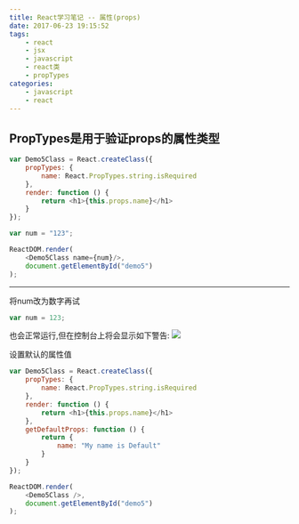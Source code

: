 ```yaml
---
title: React学习笔记 -- 属性(props)
date: 2017-06-23 19:15:52
tags:
    - react
    - jsx
    - javascript
    - react类
    - propTypes
categories:
    - javascript
    - react
---
```


## PropTypes是用于验证props的属性类型
<!-- more -->
```javascript
var Demo5Class = React.createClass({
    propTypes: {
        name: React.PropTypes.string.isRequired
    },
    render: function () {
        return <h1>{this.props.name}</h1>
    }
});

var num = "123";

ReactDOM.render(
    <Demo5Class name={num}/>,
    document.getElementById("demo5")
);
```
----------

将num改为数字再试
```javascript
var num = 123;
```
也会正常运行,但在控制台上将会显示如下警告:
![](http://og1q3elcx.bkt.clouddn.com/react/type_error_warning.png)

设置默认的属性值

```javascript
var Demo5Class = React.createClass({
    propTypes: {
        name: React.PropTypes.string.isRequired
    },
    render: function () {
        return <h1>{this.props.name}</h1>
    },
    getDefaultProps: function () {
        return {
            name: "My name is Default"
        }
    }
});

ReactDOM.render(
    <Demo5Class />,
    document.getElementById("demo5")
);
```
